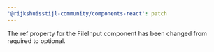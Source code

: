 ```yaml
---
'@rijkshuisstijl-community/components-react': patch
---
```


The ref property for the FileInput component has been changed from required to optional.
